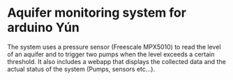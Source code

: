 # Aquifer monitoring system for arduino Yún
The system uses a pressure sensor (Freescale MPX5010) to read the level of an aquifer and to trigger two pumps when the level exceeds a certain threshold. It also includes a webapp that displays the collected data and the actual status of the system (Pumps, sensors etc...).
